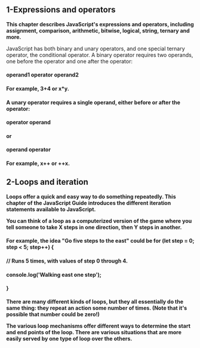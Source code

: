 ## 1-Expressions and operators

 **This chapter describes JavaScript's expressions and operators, including assignment, comparison, arithmetic, bitwise, logical, string, ternary and more.**

 JavaScript has both binary and unary operators, and one special ternary operator, the conditional operator. A binary operator requires two operands, one before the operator and one after the operator:

#### operand1 operator operand2
#### For example, 3+4 or x*y.

#### A unary operator requires a single operand, either before or after the operator:

#### operator operand
#### or

#### operand operator
#### For example, x++ or ++x.


## 2-Loops and iteration
**Loops offer a quick and easy way to do something repeatedly. This chapter of the JavaScript Guide introduces the different iteration statements available to JavaScript.**

**You can think of a loop as a computerized version of the game where you tell someone to take X steps in one direction, then Y steps in another.**
#### For example, the idea "Go five steps to the east" could be  for (let step = 0; step < 5; step++) {
#### // Runs 5 times, with values of step 0 through 4.
#### console.log('Walking east one step');
#### }
**There are many different kinds of loops, but they all essentially do the same thing: they repeat an action some number of times. (Note that it's possible that number could be zero!)**

**The various loop mechanisms offer different ways to determine the start and end points of the loop. There are various situations that are more easily served by one type of loop over the others.**




